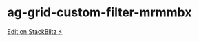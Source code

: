 # ag-grid-custom-filter-mrmmbx

[Edit on StackBlitz ⚡️](https://stackblitz.com/edit/ag-grid-custom-filter-mrmmbx)